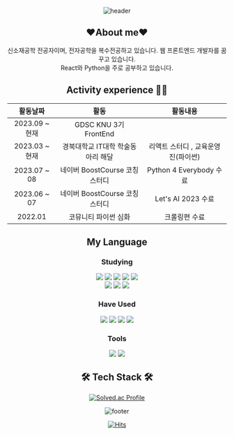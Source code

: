 <div align="center">
    
![header](https://capsule-render.vercel.app/api?type=egg&color=auto&height=250&section=header&text=dobbymin&fontSize=90)

## ❤️About me❤️
신소재공학 전공자이며, 전자공학을 복수전공하고 있습니다.
웹 프론트엔드 개발자를 꿈꾸고 있습니다. <br>
React와 Python을 주로 공부하고 있습니다.

## Activity experience 🤹‍♀️

| 활동날짜 | 활동 | 활동내용 |
|:------:|:---:|:-----:|
| 2023.09 ~ 현재 | GDSC KNU 3기 FrontEnd |
| 2023.03 ~ 현재 | 경북대학교 IT대학 학술동아리 해달 | 리액트 스터디 , 교육운영진(파이썬)
| 2023.07 ~ 08 | 네이버 BoostCourse 코칭스터디 | Python 4 Everybody 수료
| 2023.06 ~ 07 | 네이버 BoostCourse 코칭스터디 | Let's AI 2023 수료
| 2022.01 | 코뮤니티 파이썬 심화 | 크롤링편 수료

## My Language

### Studying

<img src="https://img.shields.io/badge/HTML-E34F26?style=flat-square&logo=HTML5&logoColor=white"/>
<img src="https://img.shields.io/badge/CSS-1572B6?style=flat-square&logo=CSS3&logoColor=white"/>
<img src="https://img.shields.io/badge/JavaScript-F7DF1E?style=flat-square&logo=JavaScript&logoColor=white"/>
<img src="https://img.shields.io/badge/React-61DAFB?style=flat-square&logo=React&logoColor=white"/>
<img src="https://img.shields.io/badge/Redux-764ABC?style=flat-square&logo=Redux&logoColor=white"/>
<br>
<img src="https://img.shields.io/badge/express-000000?style=flat-square&logo=express&logoColor=white"/>
<img src="https://img.shields.io/badge/node.js-339933?style=flat-square&logo=Node.js&logoColor=white"/>
<img src="https://img.shields.io/badge/mongoDB-47A248?style=flat-square&logo=MongoDB&logoColor=white"/>

### Have Used

<img src="https://img.shields.io/badge/Python-3776AB?style=flat-square&logo=Python&logoColor=white"/>
<img src="https://img.shields.io/badge/C/C++-00599C?style=flat-square&logo=C&logoColor=white"/>
<img src="https://img.shields.io/badge/java-007396?style=flat-square&logo=java&logoColor=white/">
<img src="https://img.shields.io/badge/bootstrap-7952B3?style=flat-square&logo=bootstrap&logoColor=white"/>


### Tools
<img src="https://img.shields.io/badge/github-181717?style=flat-square&logo=github&logoColor=white"/>
<img src="https://img.shields.io/badge/Git-F05032?style=flat-square&logo=Git&logoColor=white"/>
    
## 🛠 Tech Stack 🛠

[![Solved.ac Profile](http://mazassumnida.wtf/api/v2/generate_badge?boj=dobbymin06)](https://solved.ac/dobbymin06/)

![footer](https://capsule-render.vercel.app/api?type=waving&color=auto&height=100&section=footer)

[![Hits](https://hits.seeyoufarm.com/api/count/incr/badge.svg?url=https%3A%2F%2Fgithub.com%2FDobbymin%2F&count_bg=%233DB7C8&title_bg=%23555555&icon=github.svg&icon_color=%23E7E7E7&title=Github&edge_flat=false)](https://hits.seeyoufarm.com)
</div>
